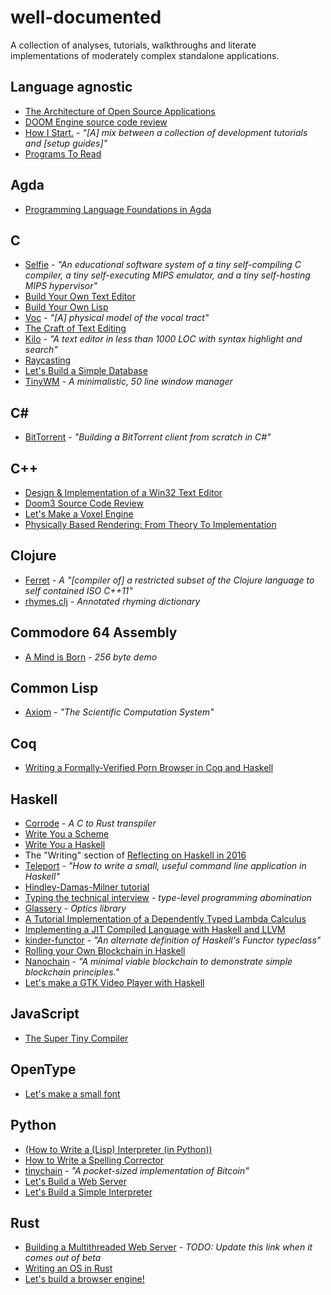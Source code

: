 # well-documented
A collection of analyses, tutorials, walkthroughs and literate implementations of moderately complex standalone applications. 

## Language agnostic

- [The Architecture of Open Source Applications](http://aosabook.org/en/index.html)
- [DOOM Engine source code review](http://fabiensanglard.net/doomIphone/doomClassicRenderer.php)
- [How I Start.](http://howistart.org/) - *"[A] mix between a collection of development tutorials and [setup guides]"*
- [Programs To Read](http://wiki.c2.com/?ProgramsToRead)

## Agda

- [Programming Language Foundations in Agda](https://plfa.github.io/)

## C

- [Selfie](https://github.com/cksystemsteaching/selfie) - *"An educational software system of a tiny self-compiling C compiler, a tiny self-executing MIPS emulator, and a tiny self-hosting MIPS hypervisor"*
- [Build Your Own Text Editor](http://viewsourcecode.org/snaptoken/kilo/)
- [Build Your Own Lisp](http://www.buildyourownlisp.com/contents)
- [Voc](http://pbat.ch/proj/voc/) - *"[A] physical model of the vocal tract"*
- [The Craft of Text Editing](http://www.finseth.com/craft/)
- [Kilo](https://github.com/antirez/kilo) - *"A text editor in less than 1000 LOC with syntax highlight and search"*
- [Raycasting](http://lodev.org/cgtutor/raycasting.html)
- [Let's Build a Simple Database](https://cstack.github.io/db_tutorial/)
- [TinyWM](http://incise.org/tinywm.html) - *A minimalistic, 50 line window manager* 


## C#

- [BitTorrent](http://seanjoflynn.com/research/bittorrent.html) - *"Building a BitTorrent client from scratch in C#"*


## C++

- [Design & Implementation of a Win32 Text Editor](http://www.catch22.net/tuts/unicode-text-processing)
- [Doom3 Source Code Review](http://fabiensanglard.net/doom3/)
- [Let's Make a Voxel Engine](https://sites.google.com/site/letsmakeavoxelengine/)
- [Physically Based Rendering: From Theory To Implementation](http://www.pbr-book.org/)


## Clojure

- [Ferret](https://github.com/nakkaya/ferret/blob/0.2.8/ferret.org) - *A "[compiler of] a restricted subset of the Clojure language to self contained ISO C++11"*
- [rhymes.clj](https://gist.github.com/ftrain/8655399) - *Annotated rhyming dictionary*


## Commodore 64 Assembly

- [A Mind is Born](https://linusakesson.net/scene/a-mind-is-born/) - *256 byte demo*


## Common Lisp

- [Axiom](http://www.axiom-developer.org/axiom-website/books.html) - *"The Scientific Computation System"*


## Coq

- [Writing a Formally-Verified Porn Browser in Coq and Haskell](http://www.michaelburge.us/2017/08/25/writing-a-formally-verified-porn-browser-in-coq.html)


## Haskell

- [Corrode](https://github.com/jameysharp/corrode/blob/master/src/Language/Rust/Corrode/C.md) - *A C to Rust transpiler*
- [Write You a Scheme](https://wespiser.com/writings/wyas/home.html)
- [Write You a Haskell](http://dev.stephendiehl.com/fun/)
- The "Writing" section of [Reflecting on Haskell in 2016](http://www.stephendiehl.com/posts/haskell_2017.html)
- [Teleport](http://bollu.github.io/teleport/) - *"How to write a small, useful command line application in Haskell"*
- [Hindley-Damas-Milner tutorial](https://github.com/quchen/articles/tree/master/hindley-milner)
- [Typing the technical interview](https://aphyr.com/posts/342-typing-the-technical-interview) - *type-level programming abomination*
- [Glassery](http://oleg.fi/gists/posts/2017-04-18-glassery.html) - *Optics library*
- [A Tutorial Implementation of a Dependently Typed Lambda Calculus](https://www.andres-loeh.de/LambdaPi/)
- [Implementing a JIT Compiled Language with Haskell and LLVM](http://www.stephendiehl.com/llvm/)
- [kinder-functor](https://github.com/rampion/kinder-functor) - *"An alternate definition of Haskell's Functor typeclass"*
- [Rolling your Own Blockchain in Haskell](http://www.michaelburge.us/2017/08/17/rolling-your-own-blockchain.html)
- [Nanochain](https://github.com/adjoint-io/nanochain) - *"A minimal viable blockchain to demonstrate simple blockchain principles."*
- [Let's make a GTK Video Player with Haskell](https://lettier.github.io/posts/2017-08-30-haskell-gtk-video-player.html)


## JavaScript

- [The Super Tiny Compiler](https://github.com/thejameskyle/the-super-tiny-compiler)


## OpenType

- [Let's make a small font](http://processingjs.nihongoresources.com/the_smallest_font/)


## Python

- [(How to Write a (Lisp) Interpreter (in Python))](http://norvig.com/lispy.html)
- [How to Write a Spelling Corrector](http://norvig.com/spell-correct.html)
- [tinychain](https://github.com/jamesob/tinychain) - *"A pocket-sized implementation of Bitcoin"*
- [Let's Build a Web Server](https://ruslanspivak.com/lsbaws-part1/)
- [Let's Build a Simple Interpreter](https://ruslanspivak.com/lsbasi-part1/)


## Rust

- [Building a Multithreaded Web Server](https://doc.rust-lang.org/beta/book/second-edition/ch20-00-final-project-a-web-server.html) - *TODO: Update this link when it comes out of beta*
- [Writing an OS in Rust](http://os.phil-opp.com/)
- [Let's build a browser engine!](https://limpet.net/mbrubeck/2014/08/08/toy-layout-engine-1.html)
